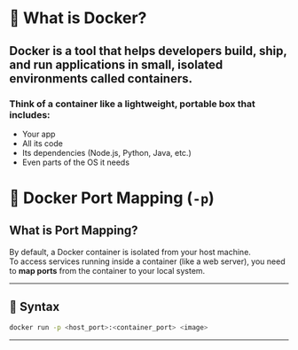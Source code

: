 # 🐳 What is Docker?

## Docker is a tool that helps developers build, ship, and run applications in small, isolated environments called containers.

### Think of a container like a lightweight, portable box that includes:

- Your app
- All its code
- Its dependencies (Node.js, Python, Java, etc.)
- Even parts of the OS it needs


# 🚪 Docker Port Mapping (`-p`)

## What is Port Mapping?

By default, a Docker container is isolated from your host machine.  
To access services running inside a container (like a web server), you need to **map ports** from the container to your local system.

---

## 🔧 Syntax

```bash
docker run -p <host_port>:<container_port> <image>
```
---